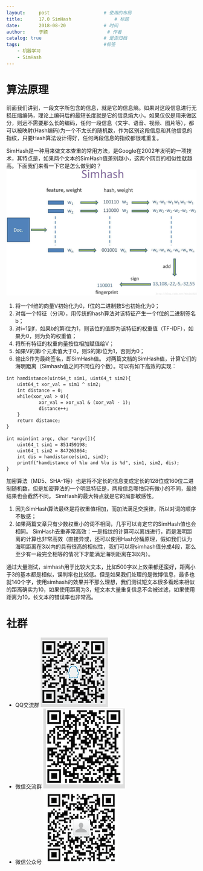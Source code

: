 ```yaml
---
layout:     post   				    # 使用的布局
title:      17.0 SimHash 				# 标题 
date:       2018-08-20 				# 时间
author:     子颢 						# 作者
catalog: true 						# 是否归档
tags:								#标签
    - 机器学习
    - SimHash
---
```


# 算法原理

前面我们讲到，一段文字所包含的信息，就是它的信息熵。如果对这段信息进行无损压缩编码，理论上编码后的最短长度就是它的信息熵大小。如果仅仅是用来做区分，则远不需要那么长的编码，任何一段信息（文字、语音、视频、图片等），都可以被映射(Hash编码)为一个不太长的随机数，作为区别这段信息和其他信息的指纹，只要Hash算法设计得好，任何两段信息的指纹都很难重复。

SimHash是一种用来做文本查重的常用方法，是Google在2002年发明的一项技术，其特点是，如果两个文本的SimHash值差别越小，这两个网页的相似性就越高。下面我们来看一下它是怎么做到的？
![SimHash](/img/SH-01.png)
1. 将一个f维的向量V初始化为0，f位的二进制数S也初始化为0；
2. 对每一个特征（分词），用传统的hash算法对该特征产生一个f位的二进制签名b；
3. 对i=1到f，如果b的第i位为1，则该位的值即为该特征的权重值（TF-IDF），如果为0，则为负的权重值；
4. 将所有特征的权重向量按位相加赋值给V；
5. 如果V的第i个元素值大于0，则S的第i位为1，否则为0；
6. 输出S作为最终签名，即SimHash值。
对两篇文档的SimHash值，计算它们的海明距离（Simhash值之间不同位的个数）。可以有如下高效的实现：
```
int hamdistance(uint64_t sim1, uint64_t sim2){  
    uint64_t xor_val = sim1 ^ sim2;  
    int distance = 0;  
    while(xor_val > 0){  
            xor_val = xor_val & (xor_val - 1);  
            distance++;  
    }  
    return distance;  
}  
  
int main(int argc, char *argv[]){  
    uint64_t sim1 = 851459198;  
    uint64_t sim2 = 847263864;  
    int dis = hamdistance(sim1, sim2);  
    printf("hamdistance of %lu and %lu is %d", sim1, sim2, dis);  
}  
```

加密算法（MD5、SHA-1等）也是将不定长的信息变成定长的128位或160位二进制随机数，但是加密算法的一个明显特征是，两段信息哪怕只有微小的不同，最终结果也会截然不同。
SimHash的最大特点就是它的局部敏感性。
1. 因为SimHash算法最终是将权重值相加，而加法满足交换律，所以对词的顺序不敏感；
2. 如果两篇文章只有少数权重小的词不相同，几乎可以肯定它的SimHash值也会相同。
SimHash去重非常高效：一是指纹的计算可以离线进行，而是海明距离的计算也非常高效（直接异或，还可以使用Hash分桶原理，假如我们认为海明距离在3以内的具有很高的相似性，我们可以将simhash值分成4段，那么至少有一段完全相等的情况下才能满足海明距离在3以内）。

通过大量测试，simhash用于比较大文本，比如500字以上效果都还蛮好，距离小于3的基本都是相似，误判率也比较低。但是如果我们处理的是微博信息，最多也就140个字，使用simhash的效果并不那么理想，我们测试短文本很多看起来相似的距离确实为10，如果使用距离为3，短文本大量重复信息不会被过滤，如果使用距离为10，长文本的错误率也非常高。

# 社群

- QQ交流群
	![562929489](/img/qq_ewm.png)
- 微信交流群
	![562929489](/img/wx_ewm.png)
- 微信公众号
	![562929489](/img/wxgzh_ewm.png)